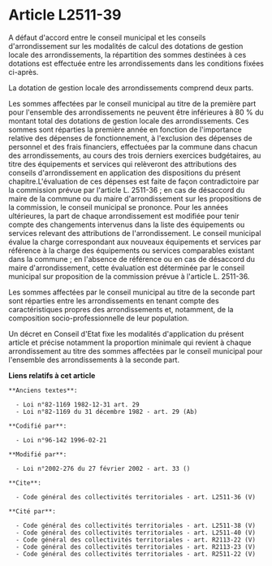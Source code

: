 # Article L2511-39

A défaut d'accord entre le conseil municipal et les conseils d'arrondissement sur les modalités de calcul des dotations de
gestion locale des arrondissements, la répartition des sommes destinées à ces dotations est effectuée entre les
arrondissements dans les conditions fixées ci-après. 

La dotation de gestion locale des arrondissements comprend deux parts. 

Les sommes affectées par le conseil municipal au titre de la première part pour l'ensemble des arrondissements ne peuvent
être inférieures à 80 % du montant total des dotations de gestion locale des arrondissements. Ces sommes sont réparties la
première année en fonction de l'importance relative des dépenses de fonctionnement, à l'exclusion des dépenses de personnel
et des frais financiers, effectuées par la commune dans chacun des arrondissements, au cours des trois derniers exercices
budgétaires, au titre des équipements et services qui relèveront des attributions des conseils d'arrondissement en
application des dispositions du présent chapitre.L'évaluation de ces dépenses est faite de façon contradictoire par la
commission prévue par l'article L. 2511-36 ; en cas de désaccord du maire de la commune ou du maire d'arrondissement sur les
propositions de la commission, le conseil municipal se prononce. Pour les années ultérieures, la part de chaque
arrondissement est modifiée pour tenir compte des changements intervenus dans la liste des équipements ou services relevant
des attributions de l'arrondissement. Le conseil municipal évalue la charge correspondant aux nouveaux équipements et
services par référence à la charge des équipements ou services comparables existant dans la commune ; en l'absence de
référence ou en cas de désaccord du maire d'arrondissement, cette évaluation est déterminée par le conseil municipal sur
proposition de la commission prévue à l'article L. 2511-36. 

Les sommes affectées par le conseil municipal au titre de la seconde part sont réparties entre les arrondissements en tenant
compte des caractéristiques propres des arrondissements et, notamment, de la composition socio-professionnelle de leur
population. 

Un décret en Conseil d'Etat fixe les modalités d'application du présent article et précise notamment la proportion minimale
qui revient à chaque arrondissement au titre des sommes affectées par le conseil municipal pour l'ensemble des
arrondissements à la seconde part.

**Liens relatifs à cet article**

	**Anciens textes**:

	  - Loi n°82-1169 1982-12-31 art. 29
	  - Loi n°82-1169 du 31 décembre 1982 - art. 29 (Ab)

	**Codifié par**:

	  - Loi n°96-142 1996-02-21

	**Modifié par**:

	  - Loi n°2002-276 du 27 février 2002 - art. 33 ()

	**Cite**:

	  - Code général des collectivités territoriales - art. L2511-36 (V)

	**Cité par**:

	  - Code général des collectivités territoriales - art. L2511-38 (V)
	  - Code général des collectivités territoriales - art. L2511-40 (V)
	  - Code général des collectivités territoriales - art. R2113-22 (V)
	  - Code général des collectivités territoriales - art. R2113-23 (V)
	  - Code général des collectivités territoriales - art. R2511-22 (V)

